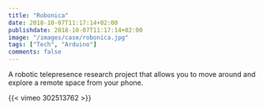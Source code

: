 ```yaml
---
title: "Robonica"
date: 2018-10-07T11:17:14+02:00
publishdate: 2018-10-07T11:17:14+02:00
image: "/images/case/robonica.jpg"
tags: ["Tech", "Arduino"]
comments: false
---
```


A robotic telepresence research project that allows you
to move around and explore a remote space from your phone.

{{< vimeo 302513762 >}}
